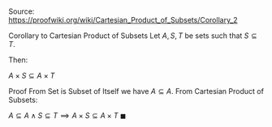 # 

Source: https://proofwiki.org/wiki/Cartesian_Product_of_Subsets/Corollary_2

Corollary to Cartesian Product of Subsets
Let $A, S, T$ be sets such that $S \subseteq T$.

Then:

$A \times S \subseteq A \times T$


Proof
From Set is Subset of Itself we have $A \subseteq A$.
From Cartesian Product of Subsets:

$A \subseteq A \land S \subseteq T \implies A \times S \subseteq A \times T$
$\blacksquare$





